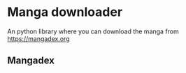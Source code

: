 # Manga downloader
An python library where you can download the manga from https://mangadex.org

## Mangadex
